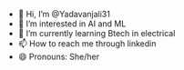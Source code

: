 - 👋 Hi, I’m @Yadavanjali31
- 👀 I’m interested in AI and ML
- 🌱 I’m currently learning Btech in electrical
- 📫 How to reach me through linkedin 
- 😄 Pronouns: She/her


<!---
Yadavanjali31/Yadavanjali31 is a ✨ special ✨ repository because its `README.md` (this file) appears on your GitHub profile.
You can click the Preview link to take a look at your changes.
--->
